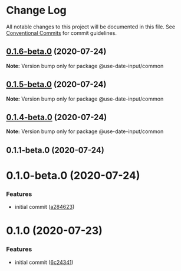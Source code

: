 # Change Log

All notable changes to this project will be documented in this file.
See [Conventional Commits](https://conventionalcommits.org) for commit guidelines.

## [0.1.6-beta.0](https://github.com/mark-tate/use-date-input/compare/@use-date-input/common@0.1.5-beta.0...@use-date-input/common@0.1.6-beta.0) (2020-07-24)

**Note:** Version bump only for package @use-date-input/common





## [0.1.5-beta.0](https://github.com/mark-tate/use-date-input/compare/@use-date-input/common@0.1.4-beta.0...@use-date-input/common@0.1.5-beta.0) (2020-07-24)

**Note:** Version bump only for package @use-date-input/common





## [0.1.4-beta.0](https://github.com/mark-tate/use-date-input/compare/@use-date-input/common@0.1.1-beta.0...@use-date-input/common@0.1.4-beta.0) (2020-07-24)

**Note:** Version bump only for package @use-date-input/common





## 0.1.1-beta.0 (2020-07-24)



# 0.1.0-beta.0 (2020-07-24)


### Features

* initial commit ([a284623](https://github.com/mark-tate/use-date-input/commit/a28462354bf58de9f016176fec51ac80d2c2af60))





# 0.1.0 (2020-07-23)


### Features

* initial commit ([6c24341](https://github.com/mark-tate/use-date-input/commit/6c24341efc30d33d6248367ee6578831c7a975ad))
